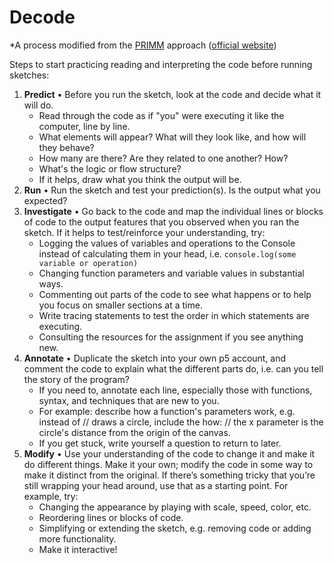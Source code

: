 # Decode
*A process modified from the [PRIMM](https://www.raspberrypi.org/blog/primm-talk-in-programming-lessons-research-seminar/) approach ([official website](https://primmportal.com/))

Steps to start practicing reading and interpreting the code before running sketches:
1. **Predict** • Before you run the sketch, look at the code and decide what it will do.
    - Read through the code as if "you" were executing it like the computer, line by line.
    - What elements will appear? What will they look like, and how will they behave?
    - How many are there? Are they related to one another? How?
    - What's the logic or flow structure? 
    - If it helps, draw what you think the output will be. 
2. **Run** • Run the sketch and test your prediction(s). Is the output what you expected?
3. **Investigate** • Go back to the code and map the individual lines or blocks of code to the output features that you observed when you ran the sketch. If it helps to test/reinforce your understanding, try:
    - Logging the values of variables and operations to the Console instead of calculating them in your head, i.e. `console.log(some variable or operation)`
    - Changing function parameters and variable values in substantial ways.
    - Commenting out parts of the code to see what happens or to help you focus on smaller sections at a time.
    - Write tracing statements to test the order in which statements are executing.
    - Consulting the resources for the assignment if you see anything new.
4. **Annotate** • Duplicate the sketch into your own p5 account, and comment the code to explain what the different parts do, i.e. can you tell the story of the program? 
    - If you need to, annotate each line, especially those with functions, syntax, and techniques that are new to you. 
    - For example: describe how a function's parameters work, e.g. instead of // draws a circle, include the how: // the x parameter is the circle's distance from the origin of the canvas. 
    - If you get stuck, write yourself a question to return to later.
5. **Modify** • Use your understanding of the code to change it and make it do different things. Make it your own; modify the code in some way to make it distinct from the original. If there’s something tricky that you’re still wrapping your head around, use that as a starting point. For example, try:
    - Changing the appearance by playing with scale, speed, color, etc.
    - Reordering lines or blocks of code.
    - Simplifying or extending the sketch, e.g. removing code or adding more functionality.
    - Make it interactive!
